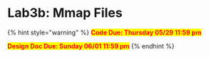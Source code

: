# Lab3b: Mmap Files

{% hint style="warning" %}
<mark style="color:red;">**Code Due: Thursday 05/29 11:59 pm**</mark>

<mark style="color:red;">**Design Doc Due: Sunday 06/01 11:59 pm**</mark>
{% endhint %}

